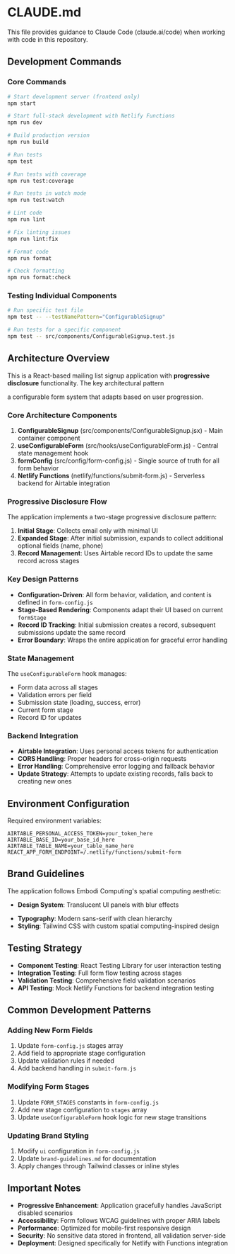 # CLAUDE.md

This file provides guidance to Claude Code (claude.ai/code) when working with code in this repository.

## Development Commands

### Core Commands
```bash
# Start development server (frontend only)
npm start

# Start full-stack development with Netlify Functions
npm run dev

# Build production version
npm run build

# Run tests
npm test

# Run tests with coverage
npm run test:coverage

# Run tests in watch mode
npm run test:watch

# Lint code
npm run lint

# Fix linting issues
npm run lint:fix

# Format code
npm run format

# Check formatting
npm run format:check
```

### Testing Individual Components
```bash
# Run specific test file
npm test -- --testNamePattern="ConfigurableSignup"

# Run tests for a specific component
npm test -- src/components/ConfigurableSignup.test.js
```

## Architecture Overview

This is a React-based mailing list signup application with **progressive disclosure** functionality. The key architectural pattern

a configurable form system that adapts based on user progression.

### Core Architecture Components

1. **ConfigurableSignup** (src/components/ConfigurableSignup.jsx) - Main container component
2. **useConfigurableForm** (src/hooks/useConfigurableForm.js) - Central state management hook
3. **formConfig** (src/config/form-config.js) - Single source of truth for all form behavior
4. **Netlify Functions** (netlify/functions/submit-form.js) - Serverless backend for Airtable integration

### Progressive Disclosure Flow

The application implements a two-stage progressive disclosure pattern:

1. **Initial Stage**: Collects email only with minimal UI
2. **Expanded Stage**: After initial submission, expands to collect additional optional fields (name, phone)
3. **Record Management**: Uses Airtable record IDs to update the same record across stages

### Key Design Patterns

- **Configuration-Driven**: All form behavior, validation, and content is defined in `form-config.js`
- **Stage-Based Rendering**: Components adapt their UI based on current `formStage`
- **Record ID Tracking**: Initial submission creates a record, subsequent submissions update the same record
- **Error Boundary**: Wraps the entire application for graceful error handling

### State Management

The `useConfigurableForm` hook manages:
- Form data across all stages
- Validation errors per field
- Submission state (loading, success, error)
- Current form stage
- Record ID for updates

### Backend Integration

- **Airtable Integration**: Uses personal access tokens for authentication
- **CORS Handling**: Proper headers for cross-origin requests
- **Error Handling**: Comprehensive error logging and fallback behavior
- **Update Strategy**: Attempts to update existing records, falls back to creating new ones

## Environment Configuration

Required environment variables:
```
AIRTABLE_PERSONAL_ACCESS_TOKEN=your_token_here
AIRTABLE_BASE_ID=your_base_id_here
AIRTABLE_TABLE_NAME=your_table_name_here
REACT_APP_FORM_ENDPOINT=/.netlify/functions/submit-form
```

## Brand Guidelines

The application follows Embodi Computing's spatial computing aesthetic:
- **Design System**: Translucent UI panels with blur effects
<!-- - **Color Palette**: Medical white/blue gradient backgrounds with deep charcoal text -->
- **Typography**: Modern sans-serif with clean hierarchy
- **Styling**: Tailwind CSS with custom spatial computing-inspired design

## Testing Strategy

- **Component Testing**: React Testing Library for user interaction testing
- **Integration Testing**: Full form flow testing across stages
- **Validation Testing**: Comprehensive field validation scenarios
- **API Testing**: Mock Netlify Functions for backend integration testing

## Common Development Patterns

### Adding New Form Fields
1. Update `form-config.js` stages array
2. Add field to appropriate stage configuration
3. Update validation rules if needed
4. Add backend handling in `submit-form.js`

### Modifying Form Stages
1. Update `FORM_STAGES` constants in `form-config.js`
2. Add new stage configuration to `stages` array
3. Update `useConfigurableForm` hook logic for new stage transitions

### Updating Brand Styling
1. Modify `ui` configuration in `form-config.js`
2. Update `brand-guidelines.md` for documentation
3. Apply changes through Tailwind classes or inline styles

## Important Notes

- **Progressive Enhancement**: Application gracefully handles JavaScript disabled scenarios
- **Accessibility**: Form follows WCAG guidelines with proper ARIA labels
- **Performance**: Optimized for mobile-first responsive design
- **Security**: No sensitive data stored in frontend, all validation server-side
- **Deployment**: Designed specifically for Netlify with Functions integration